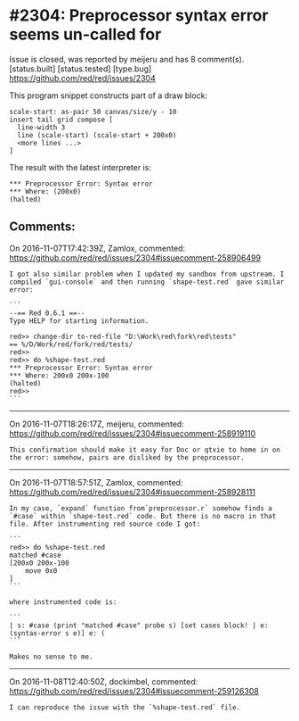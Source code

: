 
#2304: Preprocessor syntax error seems un-called for
================================================================================
Issue is closed, was reported by meijeru and has 8 comment(s).
[status.built] [status.tested] [type.bug]
<https://github.com/red/red/issues/2304>

This program snippet constructs part of a draw block:
```
scale-start: as-pair 50 canvas/size/y - 10
insert tail grid compose [
  line-width 3
  line (scale-start) (scale-start + 200x0)
  <more lines ...>
]
```
The result with the latest interpreter is: 
```
*** Preprocessor Error: Syntax error
*** Where: (200x0)
(halted)
```



Comments:
--------------------------------------------------------------------------------

On 2016-11-07T17:42:39Z, Zamlox, commented:
<https://github.com/red/red/issues/2304#issuecomment-258906499>

    I got also similar problem when I updated my sandbox from upstream. I compiled `gui-console` and then running `shape-test.red` gave similar error:
    
    ```
    --== Red 0.6.1 ==-- 
    Type HELP for starting information. 
    
    red>> change-dir to-red-file "D:\Work\red\fork\red\tests"
    == %/D/Work/red/fork/red/tests/
    red>> 
    red>> do %shape-test.red
    *** Preprocessor Error: Syntax error
    *** Where: 200x0 200x-100
    (halted)
    red>> 
    ```

--------------------------------------------------------------------------------

On 2016-11-07T18:26:17Z, meijeru, commented:
<https://github.com/red/red/issues/2304#issuecomment-258919110>

    This confirmation should make it easy for Doc or qtxie to home in on the error: somehow, pairs are disliked by the preprocessor.

--------------------------------------------------------------------------------

On 2016-11-07T18:57:51Z, Zamlox, commented:
<https://github.com/red/red/issues/2304#issuecomment-258928111>

    In my case, `expand` function from`preprocessor.r` somehow finds a `#case` within `shape-test.red` code. But there is no macro in that file. After instrumenting red source code I got:
    
    ```
    red>> do %shape-test.red
    matched #case
    [200x0 200x-100 
        move 0x0
    ]
    ```
    
    where instrumented code is:
    
    ```
    | s: #case (print "matched #case" probe s) [set cases block! | e: (syntax-error s e)] e: (
    ```
    
    Makes no sense to me.

--------------------------------------------------------------------------------

On 2016-11-08T12:40:50Z, dockimbel, commented:
<https://github.com/red/red/issues/2304#issuecomment-259126308>

    I can reproduce the issue with the `%shape-test.red` file.

